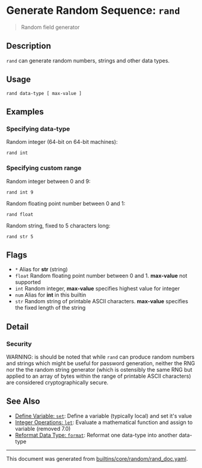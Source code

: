 # Generate Random Sequence: `rand`

> Random field generator

## Description

`rand` can generate random numbers, strings and other data types.

## Usage

```
rand data-type [ max-value ]
```

## Examples

### Specifying data-type

Random integer (64-bit on 64-bit machines):

```
rand int
```

### Specifying custom range

Random integer between 0 and 9:

```
rand int 9
```

Random floating point number between 0 and 1:

```
rand float
```

Random string, fixed to 5 characters long:

```
rand str 5
```

## Flags

* `*`
    Alias for **str** (string)
* `float`
    Random floating point number between 0 and 1. **max-value** not supported
* `int`
    Random integer, **max-value** specifies highest value for integer
* `num`
    Alias for **int** in this builtin
* `str`
    Random string of printable ASCII characters. **max-value** specifies the fixed length of the string

## Detail

### Security

WARNING: is should be noted that while `rand` can produce random numbers and
strings which might be useful for password generation, neither the RNG nor the
the random string generator (which is ostensibly the same RNG but applied to an
array of bytes within the range of printable ASCII characters) are considered
cryptographically secure.

## See Also

* [Define Variable: `set`](../commands/set.md):
  Define a variable (typically local) and set it's value
* [Integer Operations: `let`](../deprecated/let.md):
  Evaluate a mathematical function and assign to variable (removed 7.0)
* [Reformat Data Type: `format`](../commands/format.md):
  Reformat one data-type into another data-type

<hr/>

This document was generated from [builtins/core/random/rand_doc.yaml](https://github.com/lmorg/murex/blob/master/builtins/core/random/rand_doc.yaml).